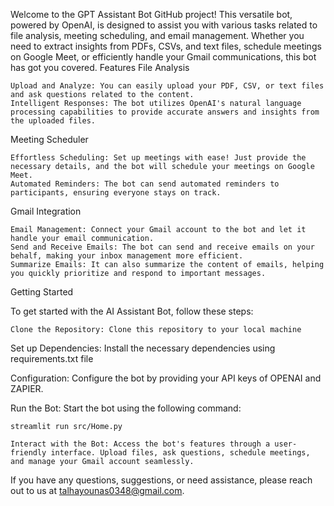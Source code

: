 Welcome to the GPT Assistant Bot GitHub project! This versatile bot, powered by OpenAI, is designed to assist you with various tasks related to file analysis, meeting scheduling, and email management. Whether you need to extract insights from PDFs, CSVs, and text files, schedule meetings on Google Meet, or efficiently handle your Gmail communications, this bot has got you covered.
Features
File Analysis

    Upload and Analyze: You can easily upload your PDF, CSV, or text files and ask questions related to the content.
    Intelligent Responses: The bot utilizes OpenAI's natural language processing capabilities to provide accurate answers and insights from the uploaded files.

Meeting Scheduler

    Effortless Scheduling: Set up meetings with ease! Just provide the necessary details, and the bot will schedule your meetings on Google Meet.
    Automated Reminders: The bot can send automated reminders to participants, ensuring everyone stays on track.

Gmail Integration

    Email Management: Connect your Gmail account to the bot and let it handle your email communication.
    Send and Receive Emails: The bot can send and receive emails on your behalf, making your inbox management more efficient.
    Summarize Emails: It can also summarize the content of emails, helping you quickly prioritize and respond to important messages.

Getting Started

To get started with the AI Assistant Bot, follow these steps:

    Clone the Repository: Clone this repository to your local machine 

Set up Dependencies: Install the necessary dependencies using requirements.txt file

Configuration: Configure the bot by providing your API keys of OPENAI and ZAPIER.

Run the Bot: Start the bot using the following command:


    streamlit run src/Home.py

    Interact with the Bot: Access the bot's features through a user-friendly interface. Upload files, ask questions, schedule meetings, and manage your Gmail account seamlessly.


If you have any questions, suggestions, or need assistance, please reach out to us at talhayounas0348@gmail.com.


